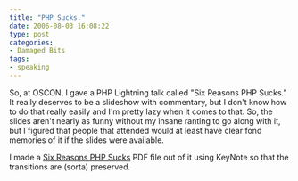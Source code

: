```yaml
---
title: "PHP Sucks."
date: 2006-08-03 16:08:22
type: post
categories:
- Damaged Bits
tags:
- speaking
---
```


<p> So, at OSCON, I gave a PHP Lightning talk called "Six Reasons PHP Sucks."  It really deserves to be a slideshow with commentary, but I don't know how to do that really easily and I'm pretty lazy when it comes to that.  So, the slides aren't nearly as funny without my insane ranting to go along with it, but I figured that people that attended would at least have clear fond memories of it if the slides were available. </p> <p> I made a <a href="https://lethargy.org/~jesus/misc/PHP%20Sucks.pdf">Six Reasons PHP Sucks</a> PDF file out of it using KeyNote so that the transitions are (sorta) preserved. </p>
